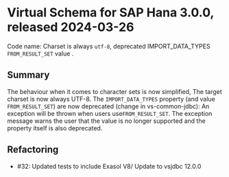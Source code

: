 # Virtual Schema for SAP Hana 3.0.0, released 2024-03-26

Code name: Charset is always `utf-8`, deprecated IMPORT_DATA_TYPES `FROM_RESULT_SET` value .

## Summary

The behaviour when it comes to character sets is now simplified,
The target charset is now always UTF-8.
The `IMPORT_DATA_TYPES` property (and value `FROM_RESULT_SET`) are now deprecated (change in vs-common-jdbc):
An exception will be thrown when users use`FROM_RESULT_SET`. The exception message warns the user that the value is no longer supported and the property itself is also deprecated.

## Refactoring

* #32: Updated tests to include Exasol V8/ Update to vsjdbc 12.0.0

